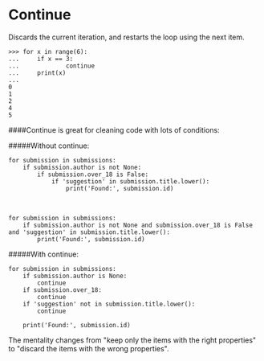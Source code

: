Continue
========

Discards the current iteration, and restarts the loop using the next item.


    >>> for x in range(6):
    ...     if x == 3:
    ...             continue
    ...     print(x)
    ...
    0
    1
    2
    4
    5



####Continue is great for cleaning code with lots of conditions:

#####Without continue:


    for submission in submissions:
        if submission.author is not None:
            if submission.over_18 is False:
                if 'suggestion' in submission.title.lower():
                    print('Found:', submission.id)

&nbsp;

    for submission in submissions:
        if submission.author is not None and submission.over_18 is False and 'suggestion' in submission.title.lower():
            print('Found:', submission.id)



#####With continue:

    for submission in submissions:
        if submission.author is None:
            continue
        if submission.over_18:
            continue
        if 'suggestion' not in submission.title.lower():
            continue

        print('Found:', submission.id)
        
The mentality changes from "keep only the items with the right properties" to "discard the items with the wrong properties".